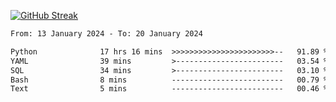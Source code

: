[![GitHub Streak](https://streak-stats.demolab.com?user=renren-017&theme=sea&hide_border=true&background=DD272700)](https://git.io/streak-stats)

<!--START_SECTION:waka-->

```txt
From: 13 January 2024 - To: 20 January 2024

Python              17 hrs 16 mins  >>>>>>>>>>>>>>>>>>>>>>>--   91.89 %
YAML                39 mins         >------------------------   03.54 %
SQL                 34 mins         >------------------------   03.10 %
Bash                8 mins          -------------------------   00.79 %
Text                5 mins          -------------------------   00.46 %
```

<!--END_SECTION:waka-->

